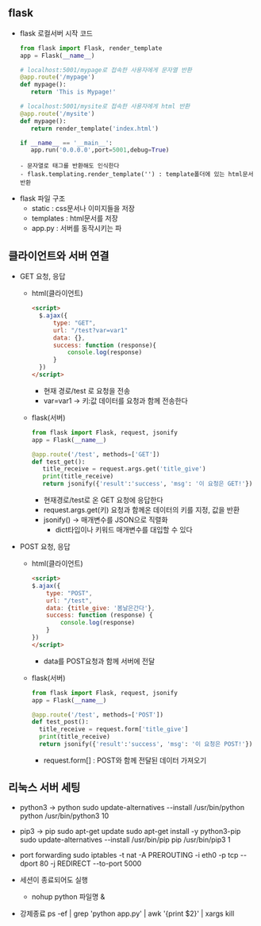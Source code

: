 ## flask 
- flask 로컬서버 시작 코드
    ```py
    from flask import Flask, render_template
    app = Flask(__name__)

    # localhost:5001/mypage로 접속한 사용자에게 문자열 반환
    @app.route('/mypage')
    def mypage():
       return 'This is Mypage!'

    # localhost:5001/mysite로 접속한 사용자에게 html 반환
    @app.route('/mysite')
    def mypage():
       return render_template('index.html')
  
    if __name__ == '__main__':  
       app.run('0.0.0.0',port=5001,debug=True)
    ```
      - 문자열로 태그를 반환해도 인식한다
      - flask.templating.render_template('') : template폴더에 있는 html문서 반환
		
- flask 파일 구조
  - static : css문서나 이미지들을 저장
  - templates : html문서를 저장
  - app.py : 서버를 동작시키는 파

  
## 클라이언트와 서버 연결
- GET 요청, 응답
  - html(클라이언트)
    ```html
    <script>
      $.ajax({
          type: "GET",
          url: "/test?var=var1"
          data: {},
          success: function (response){
              console.log(response) 
          }
      })
    </script>
    ```
    - 현재 경로/test 로 요청을 전송
    - var=var1 -> 키:값 데이터를 요청과 함께 전송한다

  - flask(서버)
    ```python
    from flask import Flask, request, jsonify
    app = Flask(__name__)
    
    @app.route('/test', methods=['GET'])
    def test_get():
       title_receive = request.args.get('title_give')
       print(title_receive)
       return jsonify({'result':'success', 'msg': '이 요청은 GET!'})
    ```
    - 현재경로/test로 온 GET 요청에 응답한다
    - request.args.get(키) 요청과 함께온 데이터의 키를 지정,  값을 반환
    - jsonify() -> 매개변수를 JSON으로 직렬화
      - dict타입이나 키워드 매개변수를 대입할 수 있다
  
- POST 요청, 응답
  - html(클라이언트)
    ```html
    <script>
    $.ajax({
        type: "POST",
        url: "/test",
        data: {title_give: '봄날은간다'},
        success: function (response) {
            console.log(response)
        }
    })
    </script>
    ```
    - data를 POST요청과 함께 서버에 전달

  - flask(서버)
    ```python
    from flask import Flask, request, jsonify
    app = Flask(__name__)
    
    @app.route('/test', methods=['POST'])
    def test_post():
      title_receive = request.form['title_give']
      print(title_receive)
      return jsonify({'result':'success', 'msg': '이 요청은 POST!'})
    ```
    - request.form[] : POST와 함께 전달된 데이터 가져오기

## 리눅스 서버 세팅
- python3 -> python
sudo update-alternatives --install /usr/bin/python python /usr/bin/python3 10

- pip3 -> pip
sudo apt-get update
sudo apt-get install -y python3-pip
sudo update-alternatives --install /usr/bin/pip pip /usr/bin/pip3 1

- port forwarding
sudo iptables -t nat -A PREROUTING -i eth0 -p tcp --dport 80 -j REDIRECT --to-port 5000

- 세션이 종료되어도 실행
  - nohup python 파일명 &

- 강제종료
ps -ef | grep 'python app.py' | awk '{print $2}' | xargs kill
